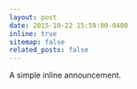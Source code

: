 ```yaml
---
layout: post
date: 2015-10-22 15:59:00-0400
inline: true
sitemap: false
related_posts: false
---
```


A simple inline announcement.
